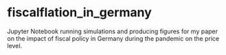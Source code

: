 # fiscalflation_in_germany
Jupyter Notebook running simulations and producing figures for my paper on the impact of fiscal policy in Germany during the pandemic on the price level.
